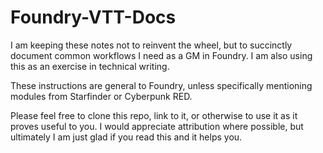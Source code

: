 # Foundry-VTT-Docs

I am keeping these notes not to reinvent the wheel, but to succinctly document common workflows I need as a GM in Foundry. I am also using this as an exercise in technical writing. 

These instructions are general to Foundry, unless specifically mentioning modules from Starfinder or Cyberpunk RED. 

Please feel free to clone this repo, link to it, or otherwise to use it as it proves useful to you. I would appreciate attribution where possible, but ultimately I am just glad if you read this and it helps you. 